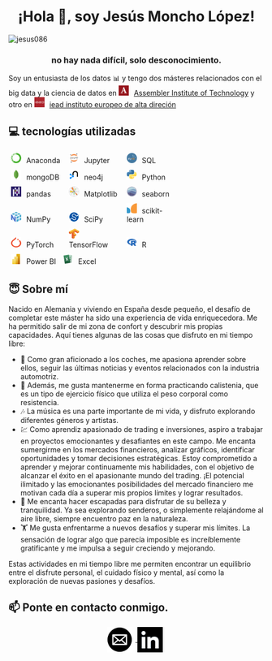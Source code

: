 <h1 align="center">¡Hola 👋, soy Jesús Moncho López!</h1>
<p align="left"> <img src="images/No hay nada difícil, solo desconocimiento.png" alt="jesus086" /> </p>
<h3 align="center">no hay nada difícil, solo desconocimiento.</h3>

Soy un entusiasta de los datos 📊 y tengo dos másteres relacionados con el big data y la ciencia de datos en <img src="images/assembler.png" style="vertical-align:right; margin-right: 6px; display: inline-block; width: 20px; height: 20px;"> <a href="https://assemblerinstitute.com/"> Assembler Institute of Technology</a> y otro en <img src="images/IEAD.png" style="vertical-align:right; margin-right: 6px; display: inline-block; width: 20px; height: 20px;"> <a href="https://iead.es/">iead instituto europeo de alta direción</a> 

## 💻 tecnologías utilizadas

<div style="display: inline-block; justify-content: center; align-items: center; flex-wrap: wrap; width: 400px;">
    
  <div style="display: inline-block; align-items: center; margin: 5px; width: 25%;">
    <img src="images/conda.png" style="width: 20px; height: 20px; margin-right: 6px;">
    <span>Anaconda</span>
  </div>
  <div style="display: inline-block; align-items: center; margin: 5px; width: 25%;">
    <img src="images/jupyter.png" style="width: 20px; height: 20px; margin-right: 6px;">
    <span>Jupyter</span>
  </div>
  <div style="display: inline-block; align-items: center; margin: 5px; width: 25%;">
    <img src="images/sql.png" style="width: 20px; height: 20px; margin-right: 6px;">
    <span>SQL</span>
  </div>
  <div style="display: inline-block; align-items: center; margin: 5px; width: 25%;">
    <img src="images/mongodb.png" style="width: 20px; height: 20px; margin-right: 6px;">
    <span>mongoDB</span>
  </div>
  <div style="display: inline-block; align-items: center; margin: 5px; width: 25%;">
    <img src="images/neo4j.png" style="width: 20px; height: 20px; margin-right: 6px;">
    <span>neo4j</span>
  </div>
  <div style="display: inline-block; align-items: center; margin: 5px; width: 25%;">
    <img src="images/python.png" style="width: 20px; height: 20px; margin-right: 6px;">
    <span>Python</span>
  </div>
  <div style="display: inline-block; align-items: center; margin: 5px; width: 25%;">
    <img src="images/pandas.png" style="width: 20px; height: 20px; margin-right: 6px;">
    <span>pandas</span>
  </div>
  <div style="display: inline-block; align-items: center; margin: 5px; width: 25%;">
    <img src="images/plt.png" style="width: 20px; height: 20px; margin-right: 6px;">
    <span>Matplotlib</span>
  </div>
  <div style="display: inline-block; align-items: center; margin: 5px; width: 25%;">
    <img src="images/sns.png" style="width: 20px; height: 20px; margin-right: 6px;">
    <span>seaborn</span>
  </div>
  <div style="display: inline-block; align-items: center; margin: 5px; width: 25%;">
    <img src="images/numpy.png" style="width: 20px; height: 20px; margin-right: 6px;">
    <span>NumPy</span>
  </div>
  <div style="display: inline-block; align-items: center; margin: 5px; width: 25%;">
    <img src="images/scipy.png" style="width: 20px; height: 20px; margin-right: 6px;">
    <span>SciPy</span>
  </div>
  <div style="display: inline-block; align-items: center; margin: 5px; width: 25%;">
    <img src="images/sklearn.png" style="width: 20px; height: 20px; margin-right: 6px;">
    <span>scikit-learn</span>
  </div>
  <div style="display: inline-block; align-items: center; margin: 5px; width: 25%;">
    <img src="images/pytorch.png" style="width: 20px; height: 20px; margin-right: 6px;">
    <span>PyTorch</span>
  </div>
  <div style="display: inline-block; align-items: center; margin: 5px; width: 25%;">
    <img src="images/tf.png" style="width: 20px; height: 20px; margin-right: 6px;">
    <span>TensorFlow</span>
  </div>
  <div style="display: inline-block; align-items: center; margin: 5px; width: 25%;">
    <img src="images/r.png" style="width: 20px; height: 20px; margin-right: 6px;">
    <span>R</span>
  </div>
  <div style="display: inline-block; align-items: center; margin: 5px;">
    <img src="images/powerbi.png" style="width: 20px; height: 20px; margin-right: 6px;">
    <span>Power BI</span>
  </div>
  <div style="display: inline-block; align-items: center; margin: 5px;">
    <img src="images/excel.png" style="width: 20px; height: 20px; margin-right: 6px;">
    <span>Excel</span>
  </div>
    
</div>

## 😇 Sobre mí

Nacido en Alemania y viviendo en España desde pequeño, el desafío de completar este máster ha sido una experiencia de vida enriquecedora. Me ha permitido salir de mi zona de confort y descubrir mis propias capacidades. Aquí tienes algunas de las cosas que disfruto en mi tiempo libre:

* 🚗 Como gran aficionado a los coches, me apasiona aprender sobre ellos, seguir las últimas noticias y eventos relacionados con la industria automotriz.
* 💪 Además, me gusta mantenerme en forma practicando calistenia, que es un tipo de ejercicio físico que utiliza el peso corporal como resistencia.
* 🎶 La música es una parte importante de mi vida, y disfruto explorando diferentes géneros y artistas.
* 💹 Como aprendiz apasionado de trading e inversiones, aspiro a trabajar en proyectos emocionantes y desafiantes en este campo. Me encanta sumergirme en los mercados financieros, analizar gráficos, identificar oportunidades y tomar decisiones estratégicas. Estoy comprometido a aprender y mejorar continuamente mis habilidades, con el objetivo de alcanzar el éxito en el apasionante mundo del trading. ¡El potencial ilimitado y las emocionantes posibilidades del mercado financiero me motivan cada día a superar mis propios límites y lograr resultados.
* 🌳 Me encanta hacer escapadas para disfrutar de su belleza y tranquilidad. Ya sea explorando senderos, o simplemente relajándome al aire libre, siempre encuentro paz en la naturaleza.
* 🏋️ Me gusta enfrentarme a nuevos desafíos y superar mis límites. La sensación de lograr algo que parecía imposible es increíblemente gratificante y me impulsa a seguir creciendo y mejorando.

Estas actividades en mi tiempo libre me permiten encontrar un equilibrio entre el disfrute personal, el cuidado físico y mental, así como la exploración de nuevas pasiones y desafíos. 


## 📫 Ponte en contacto conmigo.

<p style="text-align:center;">

<a href="mailto:jesus.moncho@gmail.com">
<img src="images/mail.png" style="vertical-align:middle; margin-right: 6px; display: inline-block; width: 50px; height: 50px;">
</a>
<a href="https://www.linkedin.com/in/jes%C3%BAs-moncho-5531b5189/">
<img src="images/linkedin.png" style="vertical-align:middle; margin-right: 6px; display: inline-block; width: 50px; height: 50px;">
</a>
</p>
